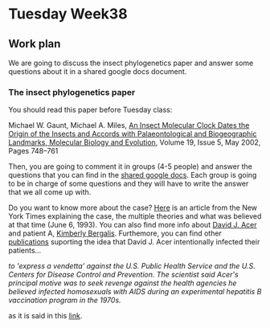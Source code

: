 # Tuesday Week38 

## Work plan

We are going to discuss the insect phylogenetics paper and answer some questions about it in a shared google docs document.

### The insect phylogenetics paper

You should read this paper before Tuesday class:

Michael W. Gaunt, Michael A. Miles, [An Insect Molecular Clock Dates the Origin of the Insects and Accords with Palaeontological and Biogeographic Landmarks, Molecular Biology and Evolution](https://doi.org/10.1093/oxfordjournals.molbev.a004133), Volume 19, Issue 5, May 2002, Pages 748–761

Then, you are going to comment it in groups (4-5 people) and answer the questions that you can find in the [shared google docs](https://docs.google.com/document/d/15q5oJ5cHrTUYxlvYSGcttUgEzaCcoqBDlsVc7eH04Vs/edit?usp=sharing). Each group is going to be in charge of some questions and they will have to write the answer that we all come up with.

Do you want to know more about the case? [Here](https://www.nytimes.com/1993/06/06/weekinreview/aids-and-a-dentist-s-secrets.html) is an article from the New York Times explaining the case, the multiple theories and what was believed at that time (June 6, 1993). You can also find more info about [David J. Acer](https://en.wikipedia.org/wiki/David_J._Acer) and patient A, [Kimberly Bergalis](https://en.wikipedia.org/wiki/Kimberly_Bergalis). Furthemore, you can find other [publications](https://www.nature.com/articles/4808632) suporting the idea that David J. Acer intentionally infected their patients...

*to 'express a vendetta' against the U.S. Public Health Service and the U.S. Centers for Disease Control and Prevention. The scientist said Acer's principal motive was to seek revenge against the health agencies he believed infected homosexuals with AIDS during an experimental hepatitis B vaccination program in the 1970s.*

as it is said in this [link](https://www.upi.com/Archives/1994/08/31/Study-AIDS-dentist-likely-serial-killer/1726778305600/).



